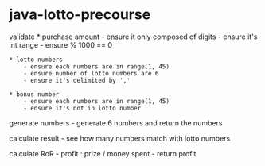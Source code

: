 # java-lotto-precourse

validate
	* purchase amount
		- ensure it only composed of digits
		- ensure it's int range
		- ensure % 1000 == 0

	* lotto numbers
		- ensure each numbers are in range(1, 45)
		- ensure number of lotto numbers are 6
		- ensure it's delimited by ','

	* bonus number
		- ensure each numbers are in range(1, 45)
		- ensure it's not in lotto number

generate numbers
	- generate 6 numbers and return the numbers

calculate result
	- see how many numbers match with lotto numbers 

calculate RoR
	- profit : prize / money spent
	- return profit

